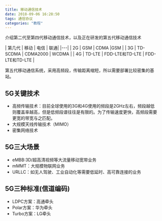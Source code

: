 ```yaml
---
title: 移动通信技术
date: 2018-09-06 16:28:50
tags: 通信协议
categories: "教程"
---
```


介绍第二代至第四代移动通信技术，以及正在研发的第五代移动通信技术<!--more-->


| 第几代 | 移动 | 电信 | 联通|
|---|
| 2G |  GSM | CDMA |GSM  |
| 3G | TD-SCDMA | CDMA2000 | WCDMA |
| 4G | TD-LTE | FDD-LTE和TD-LTE | FDD-LTE和TD-LTE |

第五代移动通信系统，采用高频段，传输距离缩短，所以需要部署比较密集的基站。

## 5G关键技术

- 高频传输技术：目前全球使用的3G和4G使用的频段是2GHz左右，频段越低则覆盖率越高，但是低频段谱往往是有限的。为了传输速度更快，高频段需要更宽的带宽与之匹配。
- 大规模天线传输技术（MIMO）
- 密集网络技术

## 5G三大场景

- eMBB:3D/超高清视频等大流量移动宽带业务
- mMMT：大规模物联网业务
- URLLC：如无人驾驶、工业自动化等需要低延时、高可靠连接的业务


## 5G三种标准(信道编码)

- LDPC方案：高通牵头
- Polar方案：华为牵头
- Turbo方案：LG牵头


 
